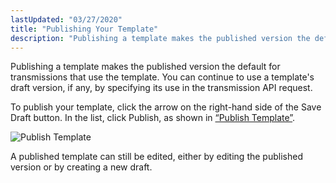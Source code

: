 ```yaml
---
lastUpdated: "03/27/2020"
title: "Publishing Your Template"
description: "Publishing a template makes the published version the default for transmissions that use the template You can continue to use a template's draft version if any by specifying its use in the transmission API request To publish your template click the arrow on the right hand side of the Save..."
---
```


Publishing a template makes the published version the default for transmissions that use the template. You can continue to use a template's draft version, if any, by specifying its use in the transmission API request.

To publish your template, click the arrow on the right-hand side of the Save Draft button. In the list, click Publish, as shown in [“Publish Template”](/momentum/4/web-ui-templates-publish#figure_publish_template).

<a name="figure_publish_template"></a> 


![Publish Template](images/publish_template.png)

A published template can still be edited, either by editing the published version or by creating a new draft.